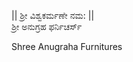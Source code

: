   || ಶ್ರೀ ವಿಶ್ವಕರ್ಮಣೇ ನಮ‌‍: ||   
      ಶ್ರೀ ಅನುಗ್ರಹ ಫರ್ನಿಚರ್ಸ್ 
      
   Shree Anugraha Furnitures
